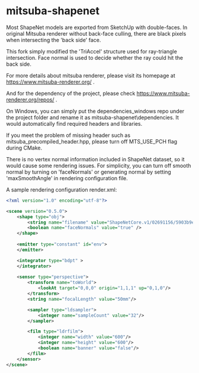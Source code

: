 # mitsuba-shapenet

Most ShapeNet models are exported from SketchUp with double-faces. In original Mitsuba renderer without back-face culling, there are black pixels when intersecting the 'back side' face. 

This fork simply modified the 'TriAccel' structure used for ray-triangle intersection. Face normal is used to decide whether the ray could hit the back side.

For more details about mitsuba renderer, please visit its homepage at https://www.mitsuba-renderer.org/ .

And for the dependency of the project, please check https://www.mitsuba-renderer.org/repos/ .

On Windows, you can simply put the dependencies_windows repo under the project folder and rename it as mitsuba-shapenet\dependencies. It would automatically find required headers and libraries.

If you meet the problem of missing header such as mitsuba_precompiled_header.hpp, please turn off MTS_USE_PCH flag during CMake.

There is no vertex normal information included in ShapeNet dataset, so it would cause some rendering issues. For simplicity, you can turn off smooth normal by turning on 'faceNormals' or generating normal by setting 'maxSmoothAngle' in rendering configuration file.

A sample rendering configuration render.xml:

```xml
<?xml version="1.0" encoding="utf-8"?>

<scene version="0.5.0">
	<shape type="obj">
		<string name="filename" value="ShapeNetCore.v1/02691156/5903b9eeb53f1f05a5a118bd15e6e34f/model.obj" />
		<boolean name="faceNormals" value="true" />
	</shape>
	
	<emitter type="constant" id="env">
	</emitter>

	<integrator type="bdpt" >
	</integrator>
	
	<sensor type="perspective">
		<transform name="toWorld">
			<lookAt target="0,0,0" origin="1,1,1" up="0,1,0"/>
		</transform>
		<string name="focalLength" value="50mm"/>

		<sampler type="ldsampler">
			<integer name="sampleCount" value="32"/>
		</sampler>

		<film type="ldrfilm">
			<integer name="width" value="600"/>
			<integer name="height" value="600"/>
			<boolean name="banner" value="false"/>
		</film>
	</sensor>
</scene>
```